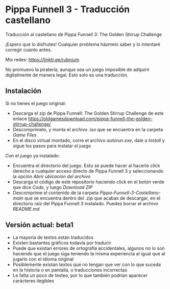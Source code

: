 # Pippa Funnell 3 - Traducción castellano
Traducción al castellano de Pippa Funnell 3: The Golden Stirrup Challenge

¡Espero que lo disfrutes! Cualquier problema házmelo saber y lo intentaré corregir cuanto antes.

Mis redes: https://linktr.ee/rubnium

No promuevo la piratería, aunque sea un juego imposible de adquirir digitalmente de manera legal. Esto solo es una traducción.

## Instalación
Si no tienes el juego original:
- Descarga el zip de Pippa Funnell: The Golden Stirrup Challenge de este enlace https://oldgamesdownload.com/pippa-funnell-the-golden-stirrup-challenge/
- Descomprímelo, y monta el archivo .iso que se encuentra en la carpeta _Game Files_
- En el disco virtual montado, corre el archivo _autorun.exe_, dale a _Install_ y sigue los pasos para instalar el juego

Con el juego ya instalado:
- Encuentra el directorio del juego. Esto se puede hacer al hacerle click derecho a cualquier acceso directo de Pippa Funnell 3 y seleccionando la opción _Abrir ubicación del archivo_
- Descarga el código de este repositorio haciendo click en el botón verde que dice _Code_, y luego _Download ZIP_
- Descomprime el contenido de la carpeta _Pippa-Funnell-3-Castellano-main_ que se encuentra dentro del .zip que acabas de descargar, en el directorio raíz del Pippa Funnell 3 instalado. Puedes borrar el archivo _README.md_

## Versión actual: beta1
- La mayoría de textos están traducidos
- Existen bastantes gráficos todavía por traducir
- Puede que existan errores de ortografía accidentales, algunos no lo son haciendo que el juego siga teniendo la misma experiencia al igual que al jugarlo con el idioma original
- Posiblemente existan textos que no tengan que ver con lo que suceda en la historia o en pantalla, o traducciones incorrectas
- Le falta un poco de testeo, por lo que también podrían aparecer carácteres ilegibles
